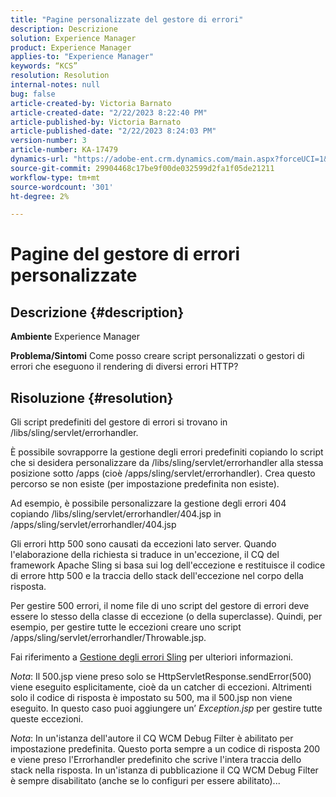 ```yaml
---
title: "Pagine personalizzate del gestore di errori"
description: Descrizione
solution: Experience Manager
product: Experience Manager
applies-to: "Experience Manager"
keywords: “KCS”
resolution: Resolution
internal-notes: null
bug: false
article-created-by: Victoria Barnato
article-created-date: "2/22/2023 8:22:40 PM"
article-published-by: Victoria Barnato
article-published-date: "2/22/2023 8:24:03 PM"
version-number: 3
article-number: KA-17479
dynamics-url: "https://adobe-ent.crm.dynamics.com/main.aspx?forceUCI=1&pagetype=entityrecord&etn=knowledgearticle&id=8df423a3-eeb2-ed11-83fe-6045bd0067ea"
source-git-commit: 29904468c17be9f00de032599d2fa1f05de21211
workflow-type: tm+mt
source-wordcount: '301'
ht-degree: 2%

---
```


# Pagine del gestore di errori personalizzate

## Descrizione {#description}

<b>Ambiente</b>
Experience Manager


<b>Problema/Sintomi</b>
Come posso creare script personalizzati o gestori di errori che eseguono il rendering di diversi errori HTTP?


## Risoluzione {#resolution}


Gli script predefiniti del gestore di errori si trovano in /libs/sling/servlet/errorhandler.

È possibile sovrapporre la gestione degli errori predefiniti copiando lo script che si desidera personalizzare da /libs/sling/servlet/errorhandler alla stessa posizione sotto /apps (cioè /apps/sling/servlet/errorhandler). Crea questo percorso se non esiste (per impostazione predefinita non esiste).

Ad esempio, è possibile personalizzare la gestione degli errori 404 copiando /libs/sling/servlet/errorhandler/404.jsp in /apps/sling/servlet/errorhandler/404.jsp

Gli errori http 500 sono causati da eccezioni lato server. Quando l&#39;elaborazione della richiesta si traduce in un&#39;eccezione, il CQ del framework Apache Sling si basa sui log dell&#39;eccezione e restituisce il codice di errore http 500 e la traccia dello stack dell&#39;eccezione nel corpo della risposta.

Per gestire 500 errori, il nome file di uno script del gestore di errori deve essere lo stesso della classe di eccezione (o della superclasse). Quindi, per esempio, per gestire tutte le eccezioni creare uno script /apps/sling/servlet/errorhandler/Throwable.jsp.

Fai riferimento a [Gestione degli errori Sling](https://sling.apache.org/documentation/the-sling-engine/errorhandling.html) per ulteriori informazioni.

*Nota*: Il 500.jsp viene preso solo se HttpServletResponse.sendError(500) viene eseguito esplicitamente, cioè da un catcher di eccezioni.
Altrimenti solo il codice di risposta è impostato su 500, ma il 500.jsp non viene eseguito.
In questo caso puoi aggiungere un’ *Exception.jsp* per gestire tutte queste eccezioni.

*Nota*: In un&#39;istanza dell&#39;autore il CQ WCM Debug Filter è abilitato per impostazione predefinita. Questo porta sempre a un codice di risposta 200 e viene preso l&#39;Errorhandler predefinito che scrive l&#39;intera traccia dello stack nella risposta. In un&#39;istanza di pubblicazione il CQ WCM Debug Filter è sempre disabilitato (anche se lo configuri per essere abilitato)...

